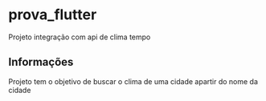 # prova_flutter

Projeto integração com api de clima tempo

## Informações

Projeto tem o objetivo de buscar o clima de uma cidade apartir do nome da cidade
